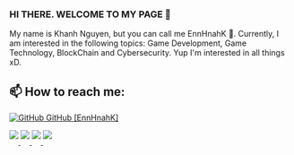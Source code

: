 ### HI THERE. WELCOME TO MY PAGE 💖
My name is Khanh Nguyen, but you can call me EnnHnahK 🌝. Currently, I am interested in the following topics: Game Development, Game Technology, BlockChain and Cybersecurity. Yup I'm interested in all things xD.
## 📫 How to reach me: 

[![GitHub](https://i.stack.imgur.com/tskMh.png) GitHub [EnnHnahK]](https://github.com/EnnHnahK/)

<a href="https://github.com/EnnHnahK/BomberMan_2D">
  <img src="https://github-readme-stats.anuraghazra1.vercel.app/api/pin/?username=EnnHnahK&repo=BomberMan_2D&theme=radical" style="padding-bottom: 10px;" />
</a>   
<a href="https://github.com/EnnHnahK/AES_Encryption">
  <img src="https://github-readme-stats.anuraghazra1.vercel.app/api/pin/?username=EnnHnahK&repo=AES_Encryption&theme=radical" style="padding-bottom: 10px;" />
</a>   
<a href="https://github.com/EnnHnahK/MFCMediaPlayer">
  <img src="https://github-readme-stats.anuraghazra1.vercel.app/api/pin/?username=EnnHnahK&repo=MFCMediaPlayer&theme=dracula" style="padding-bottom: 10px;" />
</a>   
<a href="https://github.com/EnnHnahK/TheCoffeeSpace_WebApplication_MVC">
  <img src="https://github-readme-stats.anuraghazra1.vercel.app/api/pin/?username=EnnHnahK&repo=TheCoffeeSpace_WebApplication_MVC&theme=dracula" style="padding-bottom: 10px;" />
</a>   
<!--
**EnnHnahK/EnnHnahK** is a ✨ _special_ ✨ repository because its `README.md` (this file) appears on your GitHub profile.

Here are some ideas to get you started:

- 🔭 I’m currently working on ...
- 🌱 I’m currently learning ...
- 👯 I’m looking to collaborate on ...
- 🤔 I’m looking for help with ...
- 💬 Ask me about ...
- 📫 How to reach me: ...
- 😄 Pronouns: ...
- ⚡ Fun fact: ...
-->
